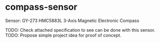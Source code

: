 # compass-sensor

Sensor: GY-273 HMC5883L 3-Axis Magnetic Electronic Compass

TODO: Check attached specification to see can be done with this sensor.  
TODO: Propose simple project idea for proof of concept.
